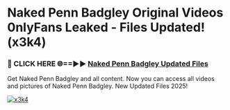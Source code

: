 # Naked Penn Badgley Original Videos 0nlyFans Leaked - Files Updated! (x3k4)

<h3>🔴 CLICK HERE 🌐==►► <a href="https://tinyurl.com/up5wt9bj" rel="nofollow">Naked Penn Badgley Updated Files</a></h3>

Get Naked Penn Badgley and all content. Now you can access all videos and pictures of Naked Penn Badgley. New Updated Files 2025!

[![x3k4](https://i.imgur.com/ABiUzMV.gif)](https://tinyurl.com/up5wt9bj)
